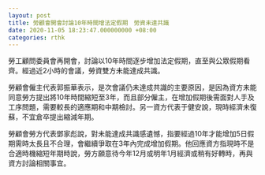 ```yaml
---
layout: post
title: 勞顧會開會討論10年時間增法定假期　勞資未達共識
date: 2020-11-05 18:23:47.000000000 +08:00
categories: rthk
---
```


勞工顧問委員會再開會，討論以10年時間逐步增加法定假期，直至與公眾假期看齊。經過近2小時的會議，勞資雙方未能達成共識。

勞顧會僱主代表郭振華表示，是次會議仍未達成共識的主要原因，是因為資方未能同意勞方提出將10年時間縮短至3年，而且部分僱主，在增加假期後需面對人手及工序問題，需要較長的適應期和中期檢討。另一資方代表于健安說，現時經濟未復蘇，不宜倉卒提出縮減年期。

勞顧會勞方代表鄧家彪說，對未能達成共識感遺憾，指要經過10年才能增加5日假期需時太長且不合理，會繼續爭取在3年內完成增加假期。他回應資方指現時不是合適時機縮短年期時說，勞方願意待今年12月或明年1月經濟或稍有好轉時，再與資方討論相關事宜。
